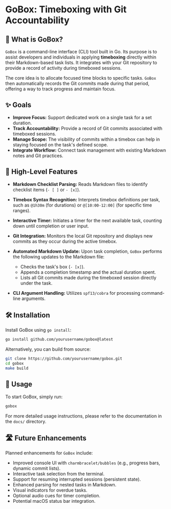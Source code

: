 # GoBox: Timeboxing with Git Accountability

## 🚀 What is GoBox?

`GoBox` is a command-line interface (CLI) tool built in Go. Its purpose is to assist developers and individuals in applying **timeboxing** directly within their Markdown-based task lists. It integrates with your Git repository to provide a record of activity during timeboxed sessions.

The core idea is to allocate focused time blocks to specific tasks. `GoBox` then automatically records the Git commits made during that period, offering a way to track progress and maintain focus.

## ✨ Goals

* **Improve Focus:** Support dedicated work on a single task for a set duration.
* **Track Accountability:** Provide a record of Git commits associated with timeboxed sessions.
* **Manage Scope:** The visibility of commits within a timebox can help in staying focused on the task's defined scope.
* **Integrate Workflow:** Connect task management with existing Markdown notes and Git practices.

## 🌟 High-Level Features

* **Markdown Checklist Parsing:** Reads Markdown files to identify checklist items (`- [ ]` or `- [x]`).
* **Timebox Syntax Recognition:** Interprets timebox definitions per task, such as `@1h30m` (for durations) or `@[10:00-12:00]` (for specific time ranges).
* **Interactive Timer:** Initiates a timer for the next available task, counting down until completion or user input.
* **Git Integration:** Monitors the local Git repository and displays new commits as they occur during the active timebox.
* **Automated Markdown Update:** Upon task completion, `GoBox` performs the following updates to the Markdown file:
  * Checks the task's box (`- [x]`).
  * Appends a completion timestamp and the actual duration spent.
  * Lists all Git commits made during the timeboxed session directly under the task.

* **CLI Argument Handling:** Utilizes `spf13/cobra` for processing command-line arguments.

## 🛠️ Installation

Install GoBox using `go install`:

```bash
go install github.com/yourusername/gobox@latest
```

Alternatively, you can build from source:

```bash
git clone https://github.com/yourusername/gobox.git
cd gobox
make build
```

## 🚀 Usage

To start GoBox, simply run:

```bash
gobox
```

For more detailed usage instructions, please refer to the documentation in the `docs/` directory.

## 🛣️ Future Enhancements

Planned enhancements for `GoBox` include:

* Improved console UI with `charmbracelet/bubbles` (e.g., progress bars, dynamic commit lists).
* Interactive task selection from the terminal.
* Support for resuming interrupted sessions (persistent state).
* Enhanced parsing for nested tasks in Markdown.
* Visual indicators for overdue tasks.
* Optional audio cues for timer completion.
* Potential macOS status bar integration.
